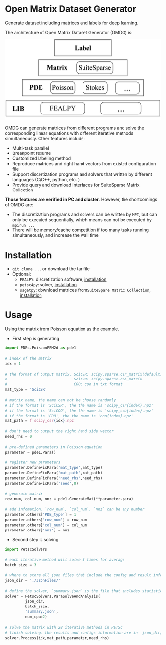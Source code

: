 # Open Matrix Dataset Generator

Generate dataset including matrices and labels for deep learning. 

The architecture of Open Matrix Dataset Generator (OMDG) is:

![image](./doc/pic/arch.png)

OMDG can generate matrices from different programs and solve the corresponding linear equations with different iterative methods simultaneously. Other features include:

- Multi-task parallel
- Breakpoint resume
- Customized labeling method
- Reproduce matrices and right hand vectors from existed configuration file
- Support discretization programs and solvers that written by different languages (C/C++, python, etc. )
- Provide query and download interfaces for SuiteSparse Matrix Collection

**Those features are verified in PC and cluster**. However, the shortcomings of OMDG are:

- The discretization programs and solvers can be written by `MPI`, but can only be executed sequentially, which means can not be executed by `mpirun ...` 
- There will be memory/cache competition if too many tasks running simultaneously, and  increase the wall time

# Installation

- `git clone ...` or download the tar file
- Optional:
  - `FEALPY`: discretization software, [installation](https://github.com/weihuayi/fealpy) 
  - `petsc4py`: solver, [installation](https://www.mcs.anl.gov/petsc/petsc4py-current/docs/usrman/install.html)
  - `ssgetpy`: download matrices from`SuiteSpare Matrix Collection`, [installation](https://github.com/drdarshan/ssgetpy) 

# Usage

Using the matrix from Poisson equation as the example.

- First step is generating 

```python
import PDEs.PoissonFEM2d as pde1

# index of the matrix
idx = 1

# the format of output matrix, SciCSR: scipy.sparse.csr_matrix(default) 
#                              SciCOO: scipy.sparse.coo_matrix 
#                              COO: coo in txt format
mat_type = 'SciCSR'

# matrix name, the name can not be choose randomly
# if the format is 'SciCSR', the the name is 'scipy_csr{index}.npz'
# if the format is 'SciCOO', the the name is 'scipy_coo{index}.npz'
# if the format is 'COO', the the name is 'coo{index}.npz'
mat_path = f'scipy_csr{idx}.npz'

# don't need to output the right hand side vector 
need_rhs = 0

# pre-defined parameters in Poisson equation
parameter = pde1.Para()

# register new parameters
parameter.DefineFixPara('mat_type',mat_type)
parameter.DefineFixPara('mat_path',mat_path)
parameter.DefineFixPara('need_rhs',need_rhs)
parameter.DefineFixPara('seed',0)

# generate matrix 
row_num, col_num, nnz = pde1.GenerateMat(**parameter.para)

# add infomation, `row_num`, `col_num`, `nnz` can be any number 
parameter.others['PDE_type'] = 1
parameter.others['row_num'] = row_num
parameter.others['col_num'] = col_num
parameter.others['nnz'] = nnz
```

- Second step is solving

```python
import PetscSolvers

# each iterative method will solve 3 times for average
batch_size = 3 

# where to store all json files that include the config and result infomation
json_dir = './JsonFiles/' 

# define the solver, `summary.json` is the file that includes statistic infomation
solver = PetscSolvers.ParaSolveAndAnalysis(
         json_dir,
         batch_size,
         'summary.json',
         num_cpu=2)

# solve the matrix with 28 iterative methods in PETSc
# finish solving, the results and configs information are in  json_dir/result{idx}.json
solver.Process(idx,mat_path,parameter,need_rhs)
```

